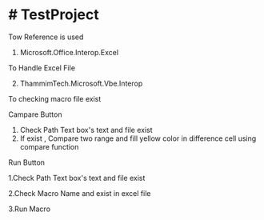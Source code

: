 <h1 id="testproject"># TestProject</h1>
<p>Tow Reference is used</p>
<ol>
<li>Microsoft.Office.Interop.Excel</li>
</ol>
<p>To Handle Excel File</p>
<ol start="2">
<li>ThammimTech.Microsoft.Vbe.Interop</li>
</ol>
<p>To checking macro file exist</p>
<p>Campare Button </p>
<ol>
<li>Check Path Text box&#39;s text and file exist </li>
<li>If exist , Compare two range and fill yellow color in difference cell using compare function</li>
</ol>
<p>Run Button</p>
<p>1.Check Path Text box&#39;s text and file exist </p>
<p>2.Check Macro Name and exist in excel file</p>
<p>3.Run Macro </p>
